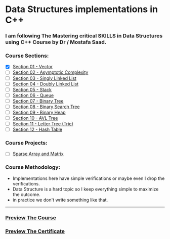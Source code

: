 # Data Structures implementations in C++

### I am following The Mastering critical SKILLS in Data Structures using C++ Course by Dr / Mostafa Saad.

### Course Sections:

- [x] [Section 01 - Vector](./01-Vector/)
- [ ] [Section 02 - Asymptotic Complexity](./)
- [ ] [Section 03 - Singly Linked List](./)
- [ ] [Section 04 - Doubly Linked List](./)
- [ ] [Section 05 - Stack](./)
- [ ] [Section 06 - Queue](./)
- [ ] [Section 07 - Binary Tree](./)
- [ ] [Section 08 - Binary Search Tree](./)
- [ ] [Section 09 - Binary Heap](./)
- [ ] [Section 10 - AVL Tree](./)
- [ ] [Section 11 - Letter Tree (Trie)](./)
- [ ] [Section 12 - Hash Table](./)

### Course Projects:

- [ ] [Sparse Array and Matrix]()

### Course Methodology:

- Implementations here have simple verifications or maybe even I drop the verifications.
- Data Structure is a hard topic so I keep everything simple to maximize the outcome.
- in practice we don't write something like that.

---

### [Preview The Course](https://www.udemy.com/course/dscpp-skills/)

### [Preview The Certificate]()
